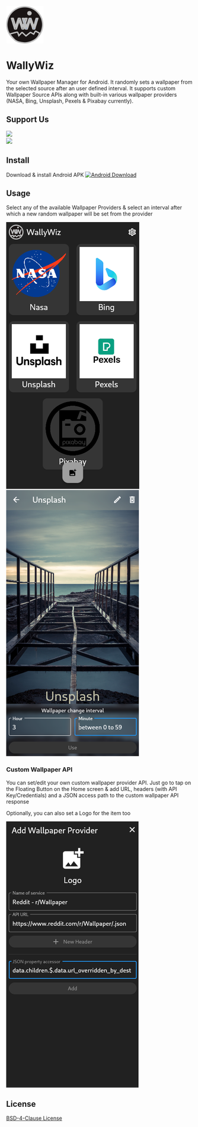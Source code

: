 <img src="/assets/logo.svg" alt="Logo" width="100px"/> 

# WallyWiz

Your own Wallpaper Manager for Android. It randomly sets a wallpaper from the selected source after an user defined interval. It supports custom Wallpaper Source APIs along with built-in various wallpaper providers (NASA, Bing, Unsplash, Pexels & Pixabay currently).


## Support Us
<a href="https://www.buymeacoffee.com/krtirtho">
<img src="https://img.buymeacoffee.com/button-api/?text=Buy me a coffee&emoji=&slug=krtirtho&button_colour=FF5F5F&font_colour=ffffff&font_family=Inter&outline_colour=000000&coffee_colour=FFDD00" />
</a>
<br/>
<a href="https://patreon.com/krtirtho"><img src="https://user-images.githubusercontent.com/61944859/180249027-678b01b8-c336-451e-b147-6d84a5b9d0e7.png" width="250"/></a>

## Install

Download & install Android APK
[<img width='240' alt='Android Download' src='https://www.remcsteuben.com/sites/default/files/images/apkdaddy%20download.png'/>](https://github.com/KRTirtho/wallywiz/releases/latest/download/wallywiz-all-arch.apk)


## Usage

Select any of the available Wallpaper Providers & select an interval after which a new random wallpaper will be set from the provider

![Screenshot-1](/assets/screenshot-1.png)
![Screenshot-2](/assets/screenshot-2.png)

### Custom Wallpaper API
You can set/edit your own custom wallpaper provider API. Just go to tap on the Floating Button on the Home screen & add URL, headers (with API Key/Credentials) and a JSON access path to the custom wallpaper API response

Optionally, you can also set a Logo for the item too

![Screenshot-3](/assets/screenshot-3.png)

## License

[BSD-4-Clause License](/LICENSE)

